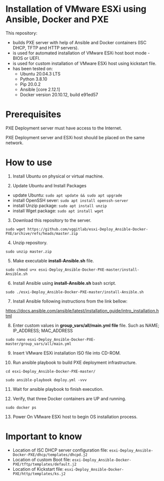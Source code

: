 # Installation of VMware ESXi using Ansible, Docker and PXE

This repository:
- builds PXE server with help of Ansible and Docker containers (ISC DHCP, TFTP and HTTP servers).
- is used for automated installation of VMware ESXi host boot mode - BIOS or UEFI.
- is used for custom installation of VMware ESXi host using kickstart file.
- has been tested on:
   * Ubuntu 20.04.3 LTS
   * Python 3.8.10
   * Pip 20.0.2
   * Ansible [core 2.12.1]
   * Docker version 20.10.12, build e91ed57

# Prerequisites

PXE Deployment server must have access to the Internet.

PXE Deployment server and ESXi host should be placed on the same network.

# How to use

1. Install Ubuntu on physical or virtual machine.

2. Update Ubuntu and Install Packages
  * update Ubuntu: `sudo apt update && sudo apt upgrade`
  * install OpenSSH sever: `sudo apt install openssh-server`
  * install Unzip package: `sudo apt install unzip`
  * install Wget package: `sudo apt install wget`

3. Download this repository to the server.

`sudo wget https://github.com/vggitlab/esxi-Deploy_Ansible-Docker-PXE/archive/refs/heads/master.zip` 

4. Unzip repository.

`sudo unzip master.zip`

5. Make executable **install-Ansible.sh** file.

`sudo chmod u+x esxi-Deploy_Ansible-Docker-PXE-master/install-Ansible.sh`

6. Install Ansible using **install-Ansible.sh** bash script.

`sudo ./esxi-Deploy_Ansible-Docker-PXE-master/install-Ansible.sh`

7. Install Ansible following instructions from the link bellow:

https://docs.ansible.com/ansible/latest/installation_guide/intro_installation.html

8. Enter custom values in **group_vars/all/main.yml file** file. Such as NAME; IP_ADDRESS; MAC_ADDRESS

`sudo nano esxi-Deploy_Ansible-Docker-PXE-master/group_vars/all/main.yml`

9. Insert VMware ESXi installation ISO file into CD-ROM.

10. Run ansible playbook to build PXE deployment infrastructure.

`cd esxi-Deploy_Ansible-Docker-PXE-master/`

`sudo ansible-playbook deploy.yml -vvv`

11. Wait for ansible playbook to finish execution.

12. Verify, that three Docker containers are UP and running.

`sudo docker ps`

13. Power On VMware ESXi host to begin OS installation process.

# Important to know

- Location of ISC DHCP server configuration file: `esxi-Deploy_Ansible-Docker-PXE/dhcp/templates/dhcpd.j2`
- Location of custom Boot file: `esxi-Deploy_Ansible-Docker-PXE/tftp/templates/default.j2`
- Location of Kickstart file: `esxi-Deploy_Ansible-Docker-PXE/http/templates/ks.j2`
